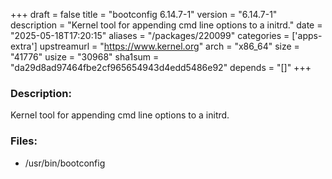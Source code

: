 +++
draft = false
title = "bootconfig 6.14.7-1"
version = "6.14.7-1"
description = "Kernel tool for appending cmd line options to a initrd."
date = "2025-05-18T17:20:15"
aliases = "/packages/220099"
categories = ['apps-extra']
upstreamurl = "https://www.kernel.org"
arch = "x86_64"
size = "41776"
usize = "30968"
sha1sum = "da29d8ad97464fbe2cf965654943d4edd5486e92"
depends = "[]"
+++
### Description: 
Kernel tool for appending cmd line options to a initrd.

### Files: 
* /usr/bin/bootconfig
